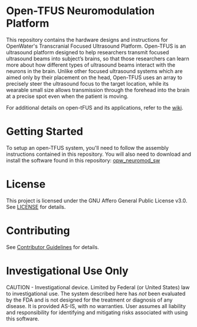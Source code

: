 # Open-TFUS Neuromodulation Platform
This repository contains the hardware designs and instructions for OpenWater's Transcranial Focused Ultrasound Platform. Open-TFUS is an ultrasound platform designed to help researchers transmit focused ultrasound beams into subject’s brains, so that those researchers can learn more about how different types of ultrasound beams interact with the neurons in the brain. Unlike other focused ultrasound systems which are aimed only by their placement on the head, Open-TFUS uses an array to precisely steer the ultrasound focus to the target location, while its wearable small size allows transmission through the forehead into the brain at a precise spot even when the patient is moving.

For additional details on open-tFUS and its applications, refer to the [wiki](https://wiki.openwater.health/index.php/Openwater_Wiki#Neuromodulation).

# Getting Started
To setup an open-TFUS system, you'll need to follow the assembly instructions contained in this repository. You will also need to download and install the software found in this repository: [opw_neuromod_sw](https://github.com/OpenwaterHealth/opw_neuromod_sw)

# License
This project is licensed under the GNU Affero General Public License v3.0. See [LICENSE](LICENSE) for details.

# Contributing
See [Contributor Guidelines](Contributor-Guidelines.md) for details.

# Investigational Use Only
CAUTION - Investigational device. Limited by Federal (or United States) law to investigational use. The system described here has *not* been evaluated by the FDA and is not designed for the treatment or diagnosis of any disease. It is provided AS-IS, with no warranties. User assumes all liability and responsibility for identifying and mitigating risks associated with using this software.
